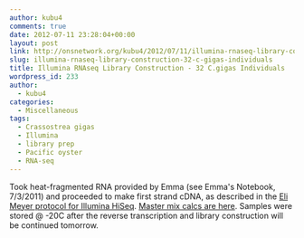 ```yaml
---
author: kubu4
comments: true
date: 2012-07-11 23:28:04+00:00
layout: post
link: http://onsnetwork.org/kubu4/2012/07/11/illumina-rnaseq-library-construction-32-c-gigas-individuals/
slug: illumina-rnaseq-library-construction-32-c-gigas-individuals
title: Illumina RNAseq Library Construction - 32 C.gigas Individuals
wordpress_id: 233
author:
  - kubu4
categories:
  - Miscellaneous
tags:
  - Crassostrea gigas
  - Illumina
  - library prep
  - Pacific oyster
  - RNA-seq
---
```


Took heat-fragmented RNA provided by Emma (see Emma's Notebook, 7/3/2011) and proceeded to make first strand cDNA, as described in the [Eli Meyer protocol for Illumina HiSeq](http://genefish.fish.washington.edu/~srlab/Steven/Lab%20Protocols/RNASeq%20sample%20prep%20-%20HiSeq%20-%2004%20Apr%202012.pdf). [Master mix calcs are here](http://eagle.fish.washington.edu/Arabidopsis//Notebook%20Workup%20Files/20120711-01.jpg). Samples were stored @ -20C after the reverse transcription and library construction will be continued tomorrow.
